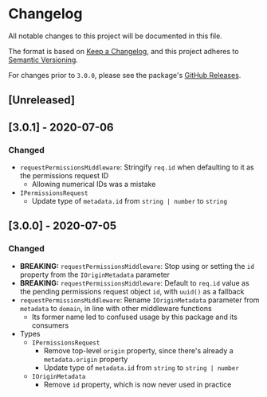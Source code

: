 # Changelog

All notable changes to this project will be documented in this file.

The format is based on [Keep a Changelog](https://keepachangelog.com/en/1.0.0/),
and this project adheres to [Semantic Versioning](https://semver.org/spec/v2.0.0.html).

For changes prior to `3.0.0`, please see the package's [GitHub Releases](https://github.com/MetaMask/rpc-cap/releases).

## [Unreleased]

## [3.0.1] - 2020-07-06

### Changed

- `requestPermissionsMiddleware`: Stringify `req.id` when defaulting to it as the permissions request ID
  - Allowing numerical IDs was a mistake
- `IPermissionsRequest`
  - Update type of `metadata.id` from `string | number` to `string`

## [3.0.0] - 2020-07-05

### Changed

- **BREAKING:** `requestPermissionsMiddleware`: Stop using or setting the `id` property from the `IOriginMetadata` parameter
- **BREAKING:** `requestPermissionsMiddleware`: Default to `req.id` value as the pending permissions request object `id`, with `uuid()` as a fallback
- `requestPermissionsMiddleware`: Rename `IOriginMetadata` parameter from `metadata` to `domain`, in line with other middleware functions
  - Its former name led to confused usage by this package and its consumers
- Types
  - `IPermissionsRequest`
    - Remove top-level `origin` property, since there's already a `metadata.origin` property
    - Update type of `metadata.id` from `string` to `string | number`
  - `IOriginMetadata`
    - Remove `id` property, which is now never used in practice
